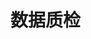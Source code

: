 # 数据质检

<ExcelUpload />

<div id="viewDiv" style="height: 500px;"></div>

<script setup>
import ExcelUpload from '../../components/ExcelUpload.vue'
</script>


